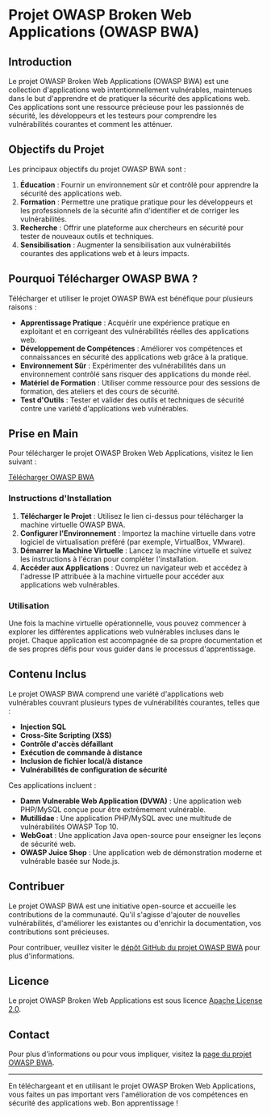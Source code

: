 # Projet OWASP Broken Web Applications (OWASP BWA)

## Introduction

Le projet OWASP Broken Web Applications (OWASP BWA) est une collection d'applications web intentionnellement vulnérables, maintenues dans le but d'apprendre et de pratiquer la sécurité des applications web. Ces applications sont une ressource précieuse pour les passionnés de sécurité, les développeurs et les testeurs pour comprendre les vulnérabilités courantes et comment les atténuer.

## Objectifs du Projet

Les principaux objectifs du projet OWASP BWA sont :

1. **Éducation** : Fournir un environnement sûr et contrôlé pour apprendre la sécurité des applications web.
2. **Formation** : Permettre une pratique pratique pour les développeurs et les professionnels de la sécurité afin d'identifier et de corriger les vulnérabilités.
3. **Recherche** : Offrir une plateforme aux chercheurs en sécurité pour tester de nouveaux outils et techniques.
4. **Sensibilisation** : Augmenter la sensibilisation aux vulnérabilités courantes des applications web et à leurs impacts.

## Pourquoi Télécharger OWASP BWA ?

Télécharger et utiliser le projet OWASP BWA est bénéfique pour plusieurs raisons :

- **Apprentissage Pratique** : Acquérir une expérience pratique en exploitant et en corrigeant des vulnérabilités réelles des applications web.
- **Développement de Compétences** : Améliorer vos compétences et connaissances en sécurité des applications web grâce à la pratique.
- **Environnement Sûr** : Expérimenter des vulnérabilités dans un environnement contrôlé sans risquer des applications du monde réel.
- **Matériel de Formation** : Utiliser comme ressource pour des sessions de formation, des ateliers et des cours de sécurité.
- **Test d'Outils** : Tester et valider des outils et techniques de sécurité contre une variété d'applications web vulnérables.

## Prise en Main

Pour télécharger le projet OWASP Broken Web Applications, visitez le lien suivant :

[Télécharger OWASP BWA](https://sourceforge.net/projects/owaspbwa/)

### Instructions d'Installation

1. **Télécharger le Projet** : Utilisez le lien ci-dessus pour télécharger la machine virtuelle OWASP BWA.
2. **Configurer l'Environnement** : Importez la machine virtuelle dans votre logiciel de virtualisation préféré (par exemple, VirtualBox, VMware).
3. **Démarrer la Machine Virtuelle** : Lancez la machine virtuelle et suivez les instructions à l'écran pour compléter l'installation.
4. **Accéder aux Applications** : Ouvrez un navigateur web et accédez à l'adresse IP attribuée à la machine virtuelle pour accéder aux applications web vulnérables.

### Utilisation

Une fois la machine virtuelle opérationnelle, vous pouvez commencer à explorer les différentes applications web vulnérables incluses dans le projet. Chaque application est accompagnée de sa propre documentation et de ses propres défis pour vous guider dans le processus d'apprentissage.

## Contenu Inclus

Le projet OWASP BWA comprend une variété d'applications web vulnérables couvrant plusieurs types de vulnérabilités courantes, telles que :

- **Injection SQL**
- **Cross-Site Scripting (XSS)**
- **Contrôle d'accès défaillant**
- **Exécution de commande à distance**
- **Inclusion de fichier local/à distance**
- **Vulnérabilités de configuration de sécurité**

Ces applications incluent :

- **Damn Vulnerable Web Application (DVWA)** : Une application web PHP/MySQL conçue pour être extrêmement vulnérable.
- **Mutillidae** : Une application PHP/MySQL avec une multitude de vulnérabilités OWASP Top 10.
- **WebGoat** : Une application Java open-source pour enseigner les leçons de sécurité web.
- **OWASP Juice Shop** : Une application web de démonstration moderne et vulnérable basée sur Node.js.

## Contribuer

Le projet OWASP BWA est une initiative open-source et accueille les contributions de la communauté. Qu'il s'agisse d'ajouter de nouvelles vulnérabilités, d'améliorer les existantes ou d'enrichir la documentation, vos contributions sont précieuses.

Pour contribuer, veuillez visiter le [dépôt GitHub du projet OWASP BWA](https://github.com/OWASP/OWASP-Broken-Web-Applications) pour plus d'informations.

## Licence

Le projet OWASP Broken Web Applications est sous licence [Apache License 2.0](https://www.apache.org/licenses/LICENSE-2.0).

## Contact

Pour plus d'informations ou pour vous impliquer, visitez la [page du projet OWASP BWA](https://owasp.org/www-project-broken-web-applications/).

---

En téléchargeant et en utilisant le projet OWASP Broken Web Applications, vous faites un pas important vers l'amélioration de vos compétences en sécurité des applications web. Bon apprentissage !
